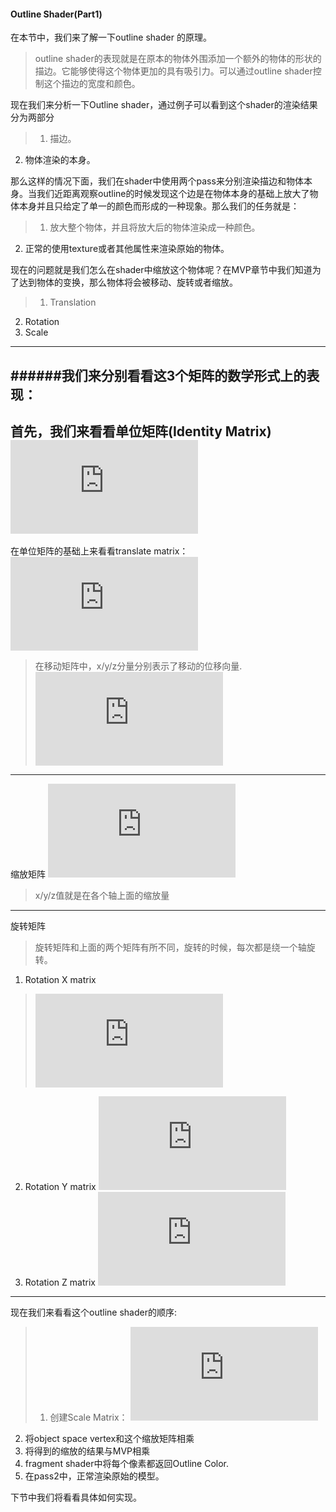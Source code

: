 <script type="text/javascript" src="http://cdn.mathjax.org/mathjax/latest/MathJax.js?config=default"></script>
#### Outline Shader(Part1)
在本节中，我们来了解一下outline shader 的原理。
>outline shader的表现就是在原本的物体外围添加一个额外的物体的形状的描边。它能够使得这个物体更加的具有吸引力。可以通过outline shader控制这个描边的宽度和颜色。

现在我们来分析一下Outline shader，通过例子可以看到这个shader的渲染结果分为两部分
>1. 描边。
2. 物体渲染的本身。

那么这样的情况下面，我们在shader中使用两个pass来分别渲染描边和物体本身。当我们近距离观察outline的时候发现这个边是在物体本身的基础上放大了物体本身并且只给定了单一的颜色而形成的一种现象。那么我们的任务就是：
>1. 放大整个物体，并且将放大后的物体渲染成一种颜色。
2. 正常的使用texture或者其他属性来渲染原始的物体。

现在的问题就是我们怎么在shader中缩放这个物体呢？在MVP章节中我们知道为了达到物体的变换，那么物体将会被移动、旋转或者缩放。
>1. Translation
2. Rotation
3. Scale

---
######我们来分别看看这3个矩阵的数学形式上的表现：
---
首先，我们来看看单位矩阵(Identity Matrix)
![Indentity Matrix](http://latex.codecogs.com/gif.latex?Identity%20Matrix%20%3D%20%5Cleft%5B%20%5Cbegin%20%7Bmatrix%7D%201%20%26%200%20%26%200%20%26%200%5C%5C%5C%200%20%26%201%20%26%200%20%26%200%5C%5C%5C%200%20%26%200%20%26%201%20%26%200%20%5C%5C%5C%200%20%26%200%20%26%200%20%26%201%20%5Cend%7Bmatrix%7D%20%5Cright%5D)
---
在单位矩阵的基础上来看看translate matrix：
![Translation Matrix](http://latex.codecogs.com/gif.latex?Translate%20Matrix%20%3D%20%5Cleft%5B%20%5Cbegin%7Bmatrix%7D%201%20%26%200%20%26%200%20%26%20x%5C%5C%5C%200%20%26%201%20%26%200%20%26%20y%5C%5C%5C%200%20%26%200%20%26%201%20%26%20z%20%5C%5C%5C%200%20%26%200%20%26%200%20%26%201%20%5Cend%7Bmatrix%7D%20%5Cright%5D)
 >在移动矩阵中，x/y/z分量分别表示了移动的位移向量.![Formula](http://latex.codecogs.com/gif.latex?Translation%20matrix%20%5Ctimes%20Object%20Matrix%20%3D%20Translated%20Object%20Matrix)

 ---
 缩放矩阵
![Scale Matrix](http://latex.codecogs.com/gif.latex?%24%24Scale%20Matrix%20%3D%20%5Cleft%5B%20%5Cbegin%7Bmatrix%7D%20x%20%26%200%20%26%200%20%26%200%5C%5C%5C%200%20%26%20y%20%26%200%20%26%200%5C%5C%5C%200%20%26%200%20%26%20z%26%200%20%5C%5C%5C%200%20%26%200%20%26%200%20%26%201%20%5Cend%7Bmatrix%7D%20%5Cright%5D%24%24)
 > x/y/z值就是在各个轴上面的缩放量
 > 
---
旋转矩阵
>旋转矩阵和上面的两个矩阵有所不同，旋转的时候，每次都是绕一个轴旋转。

1. Rotation X matrix
>![Rotation X Matrix](http://latex.codecogs.com/gif.latex?%24%24%5Cleft%5B%20%5Cbegin%20%7Bmatrix%7D%201%20%26%200%20%26%200%20%26%200%5C%5C%5C%200%20%26%20%5Ccos%5Ctheta%20%26%20-%5Csin%5Ctheta%20%26%200%5C%5C%5C%200%20%26%5Csin%5Ctheta%20%26%20%5Ccos%5Ctheta%20%26%200%20%5C%5C%5C%200%20%26%200%20%26%200%20%26%201%20%5Cend%7Bmatrix%7D%20%5Cright%5D%24%24)
2. Rotation Y matrix
![Rotation Y Matrix](http://latex.codecogs.com/gif.latex?%24%24%5Cleft%5B%20%5Cbegin%20%7Bmatrix%7D%20%5Ccos%5Ctheta%20%26%200%20%26%5Csin%5Ctheta%20%26%200%5C%5C%5C%200%20%26%201%20%26%200%20%26%200%5C%5C%5C%20-%5Csin%5Ctheta%20%26%200%20%26%20%5Ccos%5Ctheta%20%26%200%20%5C%5C%5C%200%20%26%200%20%26%200%20%26%201%20%5Cend%7Bmatrix%7D%20%5Cright%5D%24%24)
3. Rotation Z matrix
![Rotation Z Matrix](http://latex.codecogs.com/gif.latex?%24%24%20%5Cleft%5B%20%5Cbegin%20%7Bmatrix%7D%20%5Ccos%5Ctheta%20%26%20-%5Csin%5Ctheta%20%26%200%20%26%200%5C%5C%5C%20%5Csin%5Ctheta%20%26%20%5Ccos%5Ctheta%20%26%200%20%26%200%5C%5C%5C%200%20%26%200%20%26%201%20%26%200%20%5C%5C%5C%200%20%26%200%20%26%200%20%26%201%20%5Cend%7Bmatrix%7D%20%5Cright%5D%20%24%24)

---
现在我们来看看这个outline shader的顺序:
>1. 创建Scale Matrix：
![Outline Scale Matrix](http://latex.codecogs.com/gif.latex?%24%24%5Cleft%5B%20%5Cbegin%7Bmatrix%7D%201&plus;outline_width%20%26%200%20%26%200%20%26%200%5C%5C%5C%200%20%26%201&plus;outline_width%20%26%200%20%26%200%5C%5C%5C%200%20%26%200%20%26%201&plus;outline_width%26%200%20%5C%5C%5C%200%20%26%200%20%26%200%20%26%201%20%5Cend%7Bmatrix%7D%20%5Cright%5D%24%24)
 2. 将object space vertex和这个缩放矩阵相乘
 3. 将得到的缩放的结果与MVP相乘
 4. fragment shader中将每个像素都返回Outline Color.
 5. 在pass2中，正常渲染原始的模型。

下节中我们将看看具体如何实现。
